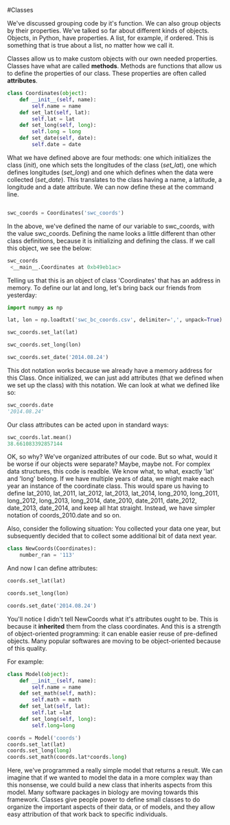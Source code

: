 #Classes

We've discussed grouping code by it's function. We can also group objects by their properties. We've talked so far about different kinds of objects. Objects, in Python, have properties. A list, for example, if ordered. This is something that is true about a list, no matter how we call it. 

Classes allow us to make custom objects with our own needed properties. Classes have what are called **methods**. Methods are functions that allow us to define the properties of our class. These properties are often called **attributes**.

```python
class Coordinates(object):
    def __init__(self, name):
        self.name = name
    def set_lat(self, lat):
        self.lat = lat
    def set_long(self, long):
        self.long = long
    def set_date(self, date):
        self.date = date
```

What we have defined above are four methods: one which initializes the class (*init*), one which sets the longitudes of the class (*set_lat*), one which defines longitudes (*set_long*) and one which defines when the data were collected (*set_date*). This translates to the class having a name, a latitude, a longitude and a date attribute. We can now define these at the command line.

```python

swc_coords = Coordinates('swc_coords')

```

In the above, we've defined the name of our variable to swc_coords, with the value swc_coords. Defining the name looks a little different than other class definitions, because it is initializing and defining the class. If we call this object, we see the below:

```python
swc_coords
 <__main__.Coordinates at 0xb49eb1ac>

```

Telling us that this is an object of class 'Coordinates' that has an address in memory. To define our lat and long, let's bring back our friends from yesterday:

```python
import numpy as np

lat, lon = np.loadtxt('swc_bc_coords.csv', delimiter=',', unpack=True)

swc_coords.set_lat(lat)

swc_coords.set_long(lon)

swc_coords.set_date('2014.08.24')

```

This dot notation works because we already have a memory address for this Class. Once initialized, we can just add attributes (that we defined when we set up the class) with this notation. We can look at what we defined like so:

```python 
swc_coords.date
'2014.08.24'
```
Our class attributes can be acted upon in standard ways:

```python
swc_coords.lat.mean()
38.661083392857144
```

OK, so why? We've organized attributes of our code. But so what, would it be worse if our objects were separate? Maybe, maybe not. For complex data structures, this code is readble. We know what, to what, exactly 'lat' and 'long' belong. If we have multiple years of data, we might make each year an instance of the coordinate class. This would spare us having to define lat_2010, lat_2011, lat_2012, lat_2013, lat_2014, long_2010, long_2011, long_2012, long_2013, long_2014, date_2010, date_2011, date_2012, date_2013, date_2014, and keep all htat straight. Instead, we have simpler notation of coords_2010.date and so on. 

Also, consider the following situation: You collected your data one year, but subsequently decided that to collect some additional bit of data next year.

```python
class NewCoords(Coordinates):
    number_ran = '113'
```

And now I can define attributes:

```python
coords.set_lat(lat)

coords.set_long(lon)

coords.set_date('2014.08.24')
```

You'll notice I didn't tell NewCoords what it's attributes ought to be. This is because it **inherited** them from the class coordinates. And this is a strength of object-oriented programming: it can enable easier reuse of pre-defined objects. Many popular softwares are moving to be object-oriented because of this quality.

For example:

```python
class Model(object):
    def __init__(self, name):
        self.name = name
    def set_math(self, math):
        self.math = math 
    def set_lat(self, lat):
        self.lat =lat
    def set_long(self, long):
        self.long=long

coords = Model('coords')
coords.set_lat(lat)
coords.set_long(long)
coords.set_math(coords.lat*coords.long)

```

Here, we've programmed a really simple model that returns a result. We can imagine that if we wanted to model the data in a more complex way than this nonsense, we could build a new class that inherits aspects from this model. Many software packages in biology are moving towards this framework. Classes give people power to define small classes to do organize the important aspects of their data, or of models, and they allow easy attribution of that work back to specific individuals.








